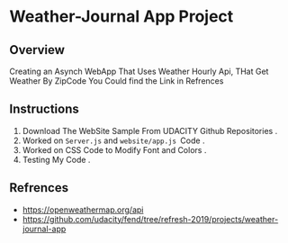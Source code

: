 # Weather-Journal App Project

## Overview
Creating an Asynch WebApp That Uses Weather Hourly Api, THat Get Weather By ZipCode You Could find the Link in Refrences 

## Instructions
1. Download The WebSite Sample From UDACITY Github Repositories .
2. Worked on `Server.js` and `website/app.js `Code .
3. Worked on CSS Code to Modify Font and Colors .
4. Testing My Code .

## Refrences
- https://openweathermap.org/api
- https://github.com/udacity/fend/tree/refresh-2019/projects/weather-journal-app
